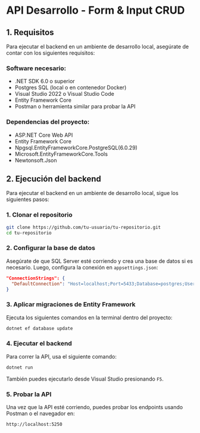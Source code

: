 # API Desarrollo - Form & Input CRUD
 
## 1. Requisitos
Para ejecutar el backend en un ambiente de desarrollo local, asegúrate de contar con los siguientes requisitos:
 
### Software necesario:
- .NET SDK 6.0 o superior
- Postgres SQL (local o en contenedor Docker)
- Visual Studio 2022 o Visual Studio Code
- Entity Framework Core
- Postman o herramienta similar para probar la API
 
### Dependencias del proyecto:
- ASP.NET Core Web API
- Entity Framework Core
- Npgsql.EntityFrameworkCore.PostgreSQL(6.0.29)
- Microsoft.EntityFrameworkCore.Tools
- Newtonsoft.Json
 
## 2. Ejecución del backend
Para ejecutar el backend en un ambiente de desarrollo local, sigue los siguientes pasos:
 
### 1. Clonar el repositorio
```sh
git clone https://github.com/tu-usuario/tu-repositorio.git
cd tu-repositorio
```
 
### 2. Configurar la base de datos
Asegúrate de que SQL Server esté corriendo y crea una base de datos si es necesario. Luego, configura la conexión en `appsettings.json`:
```json
"ConnectionStrings": {
  "DefaultConnection": "Host=localhost;Port=5433;Database=postgres;Username=postgres;Password=TuPassword"
}
```
 
### 3. Aplicar migraciones de Entity Framework
Ejecuta los siguientes comandos en la terminal dentro del proyecto:
```sh
dotnet ef database update
```
 
### 4. Ejecutar el backend
Para correr la API, usa el siguiente comando:
```sh
dotnet run
```
También puedes ejecutarlo desde Visual Studio presionando `F5`.
 
### 5. Probar la API
Una vez que la API esté corriendo, puedes probar los endpoints usando Postman o el navegador en:
```sh
http://localhost:5250
```
